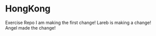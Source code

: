 # HongKong
Exercise Repo
I am making the first change!
Lareb is making a change!
Angel made the change!
